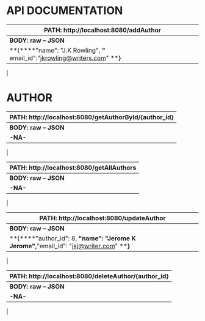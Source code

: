 # API DOCUMENTATION

| **PATH: http://localhost:8080/addAuthor** |
| --- |
| **BODY: raw – JSON** | **MAPPING: POST** |
| **{****&quot;name&quot;: &quot;J.K Rowling&quot;, **&quot;** email\_id&quot;:&quot;jkrowling@writers.com&quot; ****}** |
 |

#
# **AUTHOR**

| **PATH: http://localhost:8080/getAuthorById/{author\_id}** |
| --- |
| **BODY: raw – JSON** | **MAPPING: GET** |
| **-NA-** |
 |

| **PATH: http://localhost:8080/getAllAuthors** |
| --- |
| **BODY: raw – JSON** | **MAPPING: GET** |
| **-NA-** |
 |

| **PATH: http://localhost:8080/updateAuthor** |
| --- |
| **BODY: raw – JSON** | **MAPPING: PUT** |
| **{****&quot;author\_id&quot;: 8, ****&quot;name&quot;: &quot;Jerome K Jerome&quot;,****&quot;email\_id&quot;: &quot;jkj@writer.com&quot; ****}** |
 |

| **PATH: http://localhost:8080/deleteAuthor/{author\_id}** |
| --- |
| **BODY: raw – JSON** | **MAPPING: DELETE** |
| **-NA-** |
 |

#

